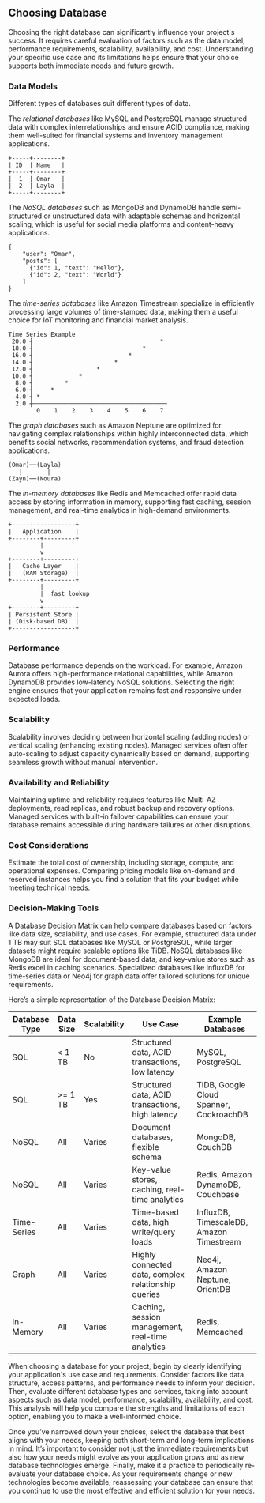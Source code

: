 ## Choosing Database

Choosing the right database can significantly influence your project's success. It requires careful evaluation of factors such as the data model, performance requirements, scalability, availability, and cost. Understanding your specific use case and its limitations helps ensure that your choice supports both immediate needs and future growth.

### Data Models

Different types of databases suit different types of data. 

The *relational databases* like MySQL and PostgreSQL manage structured data with complex interrelationships and ensure ACID compliance, making them well-suited for financial systems and inventory management applications. 

```
+-----+--------+
| ID  | Name   |
+-----+--------+
|  1  | Omar   |
|  2  | Layla  |
+-----+--------+
```

The *NoSQL databases* such as MongoDB and DynamoDB handle semi-structured or unstructured data with adaptable schemas and horizontal scaling, which is useful for social media platforms and content-heavy applications. 

```
{
    "user": "Omar",
    "posts": [
      {"id": 1, "text": "Hello"},
      {"id": 2, "text": "World"}
    ]
}
```

The *time-series databases* like Amazon Timestream specialize in efficiently processing large volumes of time-stamped data, making them a useful choice for IoT monitoring and financial market analysis.  
  
```
Time Series Example
 20.0 ┤                                    *  
 18.0 ┤                               *      
 16.0 ┤                           *          
 14.0 ┤                       *              
 12.0 ┤                  *                  
 10.0 ┤             *                       
  8.0 ┤         *                           
  6.0 ┤     *                               
  4.0 ┤ *                                   
  2.0 ┼──────────────────────────────────────
        0    1    2    3    4    5    6    7    
```
  
The *graph databases* such as Amazon Neptune are optimized for navigating complex relationships within highly interconnected data, which benefits social networks, recommendation systems, and fraud detection applications.

```
(Omar)──(Layla)
   │       │
(Zayn)──(Noura)
```

The *in-memory databases* like Redis and Memcached offer rapid data access by storing information in memory, supporting fast caching, session management, and real-time analytics in high-demand environments.  
```
+------------------+      
|   Application    |      
+--------+---------+      
         |                
         v                
+--------+---------+      
|   Cache Layer    |      
|   (RAM Storage)  |      
+--------+---------+      
         |                
         |  fast lookup               
         v                
+--------+---------+      
| Persistent Store |      
| (Disk-based DB)  |      
+------------------+      
```

### Performance

Database performance depends on the workload. For example, Amazon Aurora offers high-performance relational capabilities, while Amazon DynamoDB provides low-latency NoSQL solutions. Selecting the right engine ensures that your application remains fast and responsive under expected loads.

### Scalability

Scalability involves deciding between horizontal scaling (adding nodes) or vertical scaling (enhancing existing nodes). Managed services often offer auto-scaling to adjust capacity dynamically based on demand, supporting seamless growth without manual intervention.

### Availability and Reliability

Maintaining uptime and reliability requires features like Multi-AZ deployments, read replicas, and robust backup and recovery options. Managed services with built-in failover capabilities can ensure your database remains accessible during hardware failures or other disruptions.

### Cost Considerations

Estimate the total cost of ownership, including storage, compute, and operational expenses. Comparing pricing models like on-demand and reserved instances helps you find a solution that fits your budget while meeting technical needs.

### Decision-Making Tools

A Database Decision Matrix can help compare databases based on factors like data size, scalability, and use cases. For example, structured data under 1 TB may suit SQL databases like MySQL or PostgreSQL, while larger datasets might require scalable options like TiDB. NoSQL databases like MongoDB are ideal for document-based data, and key-value stores such as Redis excel in caching scenarios. Specialized databases like InfluxDB for time-series data or Neo4j for graph data offer tailored solutions for unique requirements.

Here’s a simple representation of the Database Decision Matrix:

| Database Type | Data Size | Scalability | Use Case                                           | Example Databases                          |
|---------------|-----------|-------------|----------------------------------------------------|--------------------------------------------|
| SQL           | < 1 TB    | No          | Structured data, ACID transactions, low latency    | MySQL, PostgreSQL                          |
| SQL           | >= 1 TB   | Yes         | Structured data, ACID transactions, high latency   | TiDB, Google Cloud Spanner, CockroachDB    |
| NoSQL         | All       | Varies      | Document databases, flexible schema                | MongoDB, CouchDB                           |
| NoSQL         | All       | Varies      | Key-value stores, caching, real-time analytics     | Redis, Amazon DynamoDB, Couchbase          |
| Time-Series   | All       | Varies      | Time-based data, high write/query loads            | InfluxDB, TimescaleDB, Amazon Timestream     |
| Graph         | All       | Varies      | Highly connected data, complex relationship queries | Neo4j, Amazon Neptune, OrientDB            |
| In-Memory     | All       | Varies      | Caching, session management, real-time analytics   | Redis, Memcached                           |

When choosing a database for your project, begin by clearly identifying your application's use case and requirements. Consider factors like data structure, access patterns, and performance needs to inform your decision. Then, evaluate different database types and services, taking into account aspects such as data model, performance, scalability, availability, and cost. This analysis will help you compare the strengths and limitations of each option, enabling you to make a well-informed choice.

Once you’ve narrowed down your choices, select the database that best aligns with your needs, keeping both short-term and long-term implications in mind. It’s important to consider not just the immediate requirements but also how your needs might evolve as your application grows and as new database technologies emerge. Finally, make it a practice to periodically re-evaluate your database choice. As your requirements change or new technologies become available, reassessing your database can ensure that you continue to use the most effective and efficient solution for your needs.
